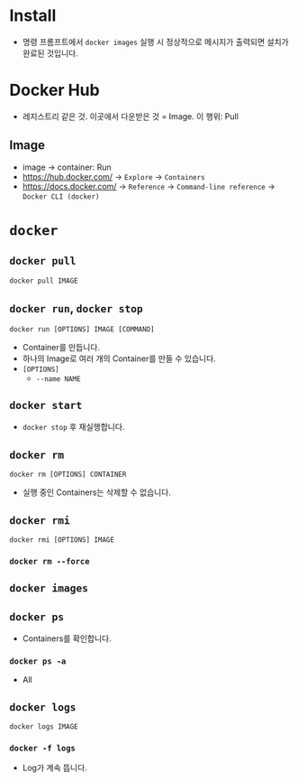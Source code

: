 # Install
- 명령 프롬프트에서 `docker images` 실행 시 정상적으로 메시지가 출력되면 설치가 완료된 것입니다.

# Docker Hub
- 레지스트리 같은 것. 이곳에서 다운받은 것 = Image. 이 행위: Pull
## Image
- image -> container: Run
- https://hub.docker.com/ -> `Explore` -> `Containers`
- https://docs.docker.com/ -> `Reference` -> `Command-line reference` -> `Docker CLI (docker)`

# `docker`
## `docker pull`
```
docker pull IMAGE
```
## `docker run`, `docker stop`
```
docker run [OPTIONS] IMAGE [COMMAND]
```
- Container를 만듭니다.
- 하나의 Image로 여러 개의 Container를 만들 수 있습니다.
- `[OPTIONS]`
	- `--name NAME`
## `docker start`
- `docker stop` 후 재실행합니다.
## `docker rm`
```
docker rm [OPTIONS] CONTAINER
```
- 실행 중인 Containers는 삭제할 수 없습니다.
## `docker rmi`
```
docker rmi [OPTIONS] IMAGE
```
### `docker rm --force`
## `docker images`
## `docker ps`
- Containers를 확인합니다.
### `docker ps -a`
- All
## `docker logs`
```
docker logs IMAGE
```
### `docker -f logs`
- Log가 계속 뜹니다.
